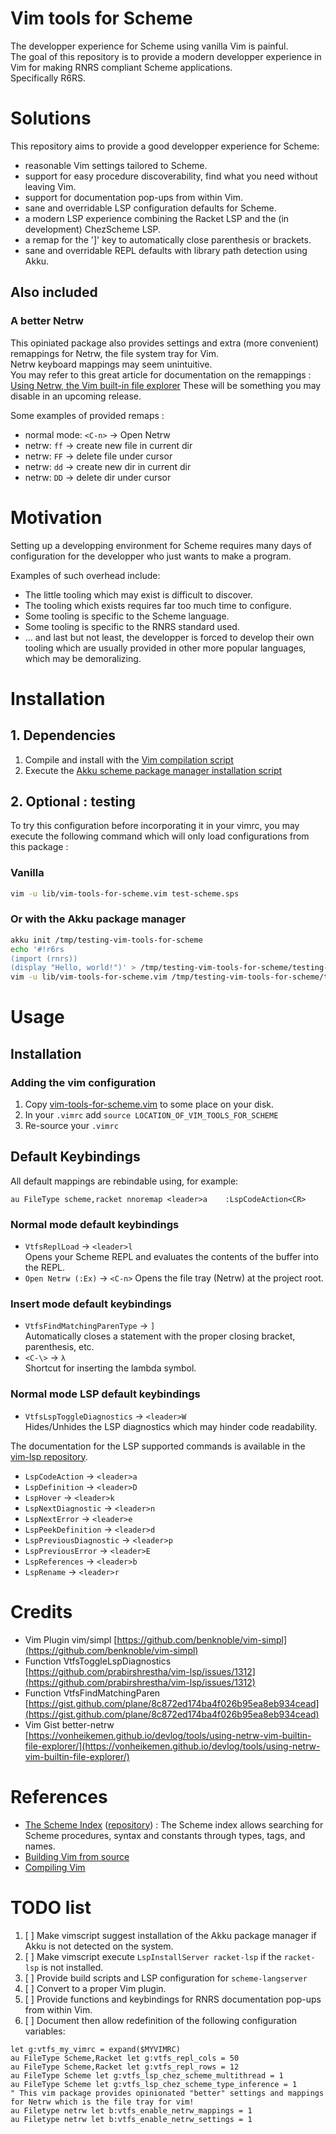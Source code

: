 # Vim tools for Scheme

The developper experience for Scheme using vanilla Vim is painful.  
The goal of this repository is to provide a modern developper experience in Vim for making RNRS compliant Scheme applications.  
Specifically R6RS.  

# Solutions 

This repository aims to provide a good developper experience for Scheme:
- reasonable Vim settings tailored to Scheme.
- support for easy procedure discoverability, find what you need without leaving Vim.
- support for documentation pop-ups from within Vim.
- sane and overridable LSP configuration defaults for Scheme.
- a modern LSP experience combining the Racket LSP and the (in development) ChezScheme LSP.
- a remap for the ']' key to automatically close parenthesis or brackets.
- sane and overridable REPL defaults with library path detection using Akku.

## Also included

### A better Netrw

This opiniated package also provides settings and extra (more convenient) remappings for Netrw, the file system tray for Vim.  
Netrw keyboard mappings may seem unintuitive.  
You may refer to this great article for documentation on the remappings : [Using Netrw, the Vim built-in file explorer](https://vonheikemen.github.io/devlog/tools/using-netrw-vim-builtin-file-explorer/)
These will be something you may disable in an upcoming release.  

Some examples of provided remaps :  
- normal mode:   `<C-n>`       -> Open Netrw
- netrw:        `ff`        -> create new file in current dir
- netrw:        `FF`        -> delete file under cursor
- netrw:        `dd`        -> create new dir in current dir
- netrw:        `DD`        -> delete dir under cursor

# Motivation

Setting up a developping environment for Scheme requires many days of configuration for the developper who just wants to make a program.  

Examples of such overhead include:  
- The little tooling which may exist is difficult to discover.
- The tooling which exists requires far too much time to configure.
- Some tooling is specific to the Scheme language.
- Some tooling is specific to the RNRS standard used.
- ... and last but not least, the developper is forced to develop their own tooling which are usually provided in other more popular languages, which may be demoralizing.

# Installation

## 1. Dependencies 

1. Compile and install with the [Vim compilation script](scripts/vim-compile.sh)
1. Execute the [Akku scheme package manager installation script](scripts/install-akku.sh)

## 2. Optional : testing

To try this configuration before incorporating it in your vimrc, you may execute the following command which will only load configurations from this package :  

### Vanilla

```zsh
vim -u lib/vim-tools-for-scheme.vim test-scheme.sps
```
### Or with the Akku package manager

```zsh
akku init /tmp/testing-vim-tools-for-scheme
echo '#!r6rs
(import (rnrs))
(display "Hello, world!")' > /tmp/testing-vim-tools-for-scheme/testing-scheme.sps
vim -u lib/vim-tools-for-scheme.vim /tmp/testing-vim-tools-for-scheme/testing-scheme.sps
```

# Usage

## Installation

### Adding the vim configuration

1. Copy [vim-tools-for-scheme.vim](lib/vim-tools-for-scheme.vim) to some place on your disk.
1. In your `.vimrc` add `source LOCATION_OF_VIM_TOOLS_FOR_SCHEME`
1. Re-source your `.vimrc`

## Default Keybindings

All default mappings are rebindable using, for example:  
```vim
au FileType scheme,racket nnoremap <leader>a	:LspCodeAction<CR>        
```

### Normal mode default keybindings

- `VtfsReplLoad`                -> `<leader>l`  
   Opens your Scheme REPL and evaluates the contents of the buffer into the REPL.
- `Open Netrw (:Ex)`            -> `<C-n>`
   Opens the file tray (Netrw) at the project root.

### Insert mode default keybindings

- `VtfsFindMatchingParenType`   -> `]`  
   Automatically closes a statement with the proper closing bracket, parenthesis, etc.  
- `<C-\>`                       -> `λ`  
  Shortcut for inserting the lambda symbol.


### Normal mode LSP default keybindings

- `VtfsLspToggleDiagnostics`    -> `<leader>W`  
  Hides/Unhides the LSP diagnostics which may hinder code readability.

The documentation for the LSP supported commands is available in the [vim-lsp repository](https://github.com/prabirshrestha/vim-lsp?tab=readme-ov-file#supported-commands).  

- `LspCodeAction`                 -> `<leader>a`
- `LspDefinition`                 -> `<leader>D`
- `LspHover`                      -> `<leader>k`
- `LspNextDiagnostic`             -> `<leader>n`
- `LspNextError`                  -> `<leader>e`
- `LspPeekDefinition`             -> `<leader>d`
- `LspPreviousDiagnostic`         -> `<leader>p`
- `LspPreviousError`              -> `<leader>E`
- `LspReferences`                 -> `<leader>b`
- `LspRename`                     -> `<leader>r`

# Credits

- Vim Plugin        vim/simpl						[https://github.com/benknoble/vim-simpl](https://github.com/benknoble/vim-simpl)
- Function          VtfsToggleLspDiagnostics        [https://github.com/prabirshrestha/vim-lsp/issues/1312](https://github.com/prabirshrestha/vim-lsp/issues/1312)
- Function          VtfsFindMatchingParen           [https://gist.github.com/plane/8c872ed174ba4f026b95ea8eb934cead](https://gist.github.com/plane/8c872ed174ba4f026b95ea8eb934cead)
- Vim Gist          better-netrw                    [https://vonheikemen.github.io/devlog/tools/using-netrw-vim-builtin-file-explorer/](https://vonheikemen.github.io/devlog/tools/using-netrw-vim-builtin-file-explorer/)

# References

- [The Scheme Index](https://index.scheme.org) ([repository](https://github.com/schemeorg-community/index.scheme.org])) : The Scheme index allows searching for Scheme procedures, syntax and constants through types, tags, and names.
- [Building Vim from source](https://github.com/ycm-core/YouCompleteMe/wiki/Building-Vim-from-source)
- [Compiling Vim](https://richrose.dev/posts/linux/vim/vim-compile/)

# TODO list

1. [ ] Make vimscript suggest installation of the Akku package manager if Akku is not detected on the system.
1. [ ] Make vimscript execute `LspInstallServer racket-lsp` if the `racket-lsp` is not installed.
1. [ ] Provide build scripts and LSP configuration for `scheme-langserver`
1. [ ] Convert to a proper Vim plugin.
1. [ ] Provide functions and keybindings for RNRS documentation pop-ups from within Vim.
1. [ ] Document then allow redefinition of the following configuration variables:  
```vim
let g:vtfs_my_vimrc = expand($MYVIMRC)
au FileType Scheme,Racket let g:vtfs_repl_cols = 50
au FileType Scheme,Racket let g:vtfs_repl_rows = 12
au FileType Scheme let g:vtfs_lsp_chez_scheme_multithread = 1
au FileType Scheme let g:vtfs_lsp_chez_scheme_type_inference = 1
" This vim package provides opinionated "better" settings and mappings for Netrw which is the file tray for vim!
au Filetype netrw let b:vtfs_enable_netrw_mappings = 1
au Filetype netrw let b:vtfs_enable_netrw_settings = 1
```
